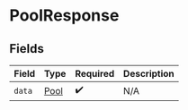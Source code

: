# PoolResponse


## Fields

| Field                               | Type                                | Required                            | Description                         |
| ----------------------------------- | ----------------------------------- | ----------------------------------- | ----------------------------------- |
| `data`                              | [Pool](../../models/shared/Pool.md) | :heavy_check_mark:                  | N/A                                 |